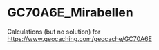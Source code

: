 # GC70A6E_Mirabellen
Calculations (but no solution) for https://www.geocaching.com/geocache/GC70A6E
